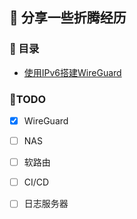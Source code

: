 ## 👋 分享一些折腾经历

### 💪 目录

- [使用IPv6搭建WireGuard](./WireGuard%20VPN.md)

### 🎯TODO

- [X] WireGuard
- [ ] NAS
- [ ] 软路由
- [ ] CI/CD
- [ ] 日志服务器

